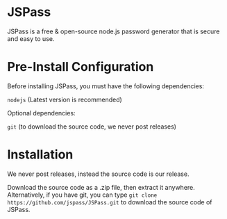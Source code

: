 # JSPass
JSPass is a free & open-source node.js password generator that is secure and easy to use.

# Pre-Install Configuration
Before installing JSPass, you must have the following dependencies:

`nodejs` (Latest version is recommended)

Optional dependencies:

`git` (to download the source code, we never post releases)

# Installation
We never post releases, instead the source code is our release. 

Download the source code as a .zip file, then extract it anywhere. Alternatively, if you have git, you can type `git clone https://github.com/jspass/JSPass.git` to download the source code of JSPass.
